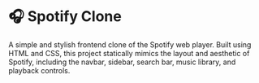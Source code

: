 # 🎧 Spotify Clone

A simple and stylish frontend clone of the Spotify web player. Built using HTML and CSS, this project statically mimics the layout and aesthetic of Spotify, including the navbar, sidebar, search bar, music library, and playback controls.